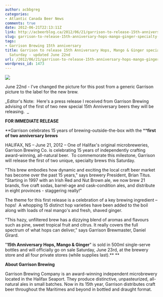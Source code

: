 ```yaml
---
author: acbbgreg
categories:
- Atlantic Canada Beer News
comments: true
date: 2012-06-21T22:13:11Z
link: http://acbeerblog.ca/2012/06/21/garrison-to-release-15th-anniversary-hops-mango-ginger-specialty-beer-this-saturday/
slug: garrison-to-release-15th-anniversary-hops-mango-ginger-specialty-beer-this-saturday
tags:
- Garrison Brewing 15th anniversary
title: Garrison to release 15th Anniversary Hops, Mango & Ginger specialty beer this
  Saturday - updated June 22nd
url: /2012/06/21/garrison-to-release-15th-anniversary-hops-mango-ginger-specialty-beer-this-saturday/
wordpress_id: 1473
---
```


[![](http://acbeerblog.ca/wp-content/uploads/2012/06/15th-anniversary-hops-mango-ginger.jpg)](http://acbeerblog.ca/wp-content/uploads/2012/06/15th-anniversary-hops-mango-ginger.jpg)

June 22nd - I've changed the picture for this post from a generic Garrison picture to the label for the new brew.

_Editor's Note:  Here's a press release I received from Garrison Brewing advising of the first of two new special 15th Anniversary beers they will be releasing.  _

**FOR IMMEDIATE RELEASE**

**Garrison celebrates 15 years of brewing-outside-the-box with the ****first of two anniversary brews**

HALIFAX, NS – June 21, 2012 – One of Halifax's original microbreweries, Garrison Brewing Co. is celebrating 15 years of independently crafting award-winning, all-natural beer.  To commemorate this milestone, Garrison will release the first of two unique, specialty brews this Saturday.

"This brew embodies how dynamic and exciting the local craft beer market has become over the past 15 years," says brewery President, Brian Titus. "Starting in 1997 with an Irish Red and Nut Brown ale, we now brew 21 brands, five craft sodas, barrel-age and cask-condition ales, and distribute in eight provinces - staggering really!"

The theme for this first release is a celebration of a key brewing ingredient – hops!  A whopping 15 distinct hop varieties have been added to the boil along with loads of real mango's and fresh, shaved ginger.

"This hazy, unfiltered brew has a dizzying blend of aromas and flavours such as pine, sweet tropical fruit and citrus. It really covers the full spectrum of what hops can deliver," says Garrison Brewmaster, Daniel Girard.

"**15th Anniversary Hops, Mango & Ginger**" is sold in 500ml single-serve bottles and will officially go on sale Saturday, June 23rd, at the brewery store and all four private stores (while supplies last).**
**

**About Garrison Brewing**

Garrison Brewing Company is an award-winning independent microbrewery located in the Halifax Seaport. They produce distinctive, unpasteurized, all-natural ales in small batches. Now in its 15th year, Garrison distributes craft beer throughout the Maritimes and beyond in bottled and draught format.
